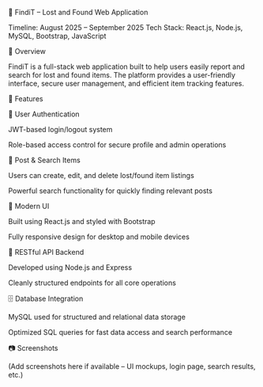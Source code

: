 📌 FindiT – Lost and Found Web Application

Timeline: August 2025 – September 2025
Tech Stack: React.js, Node.js, MySQL, Bootstrap, JavaScript

🧩 Overview

FindiT is a full-stack web application built to help users easily report and search for lost and found items. The platform provides a user-friendly interface, secure user management, and efficient item tracking features.

🚀 Features

🔐 User Authentication

JWT-based login/logout system

Role-based access control for secure profile and admin operations

📝 Post & Search Items

Users can create, edit, and delete lost/found item listings

Powerful search functionality for quickly finding relevant posts

🎨 Modern UI

Built using React.js and styled with Bootstrap

Fully responsive design for desktop and mobile devices

🔌 RESTful API Backend

Developed using Node.js and Express

Cleanly structured endpoints for all core operations

🗄️ Database Integration

MySQL used for structured and relational data storage

Optimized SQL queries for fast data access and search performance

📷 Screenshots

(Add screenshots here if available – UI mockups, login page, search results, etc.)
